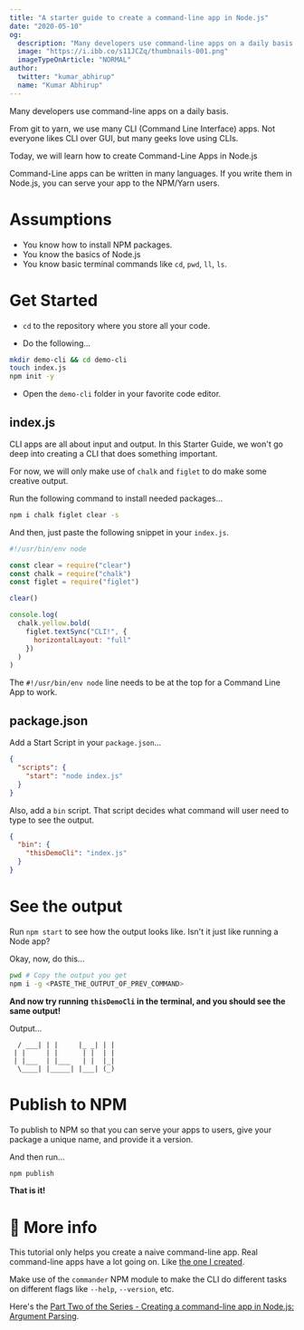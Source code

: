 ```yaml
---
title: "A starter guide to create a command-line app in Node.js"
date: "2020-05-10"
og:
  description: "Many developers use command-line apps on a daily basis. Today, we will learn how to create Command-Line Apps in Node."
  image: "https://i.ibb.co/s11JCZq/thumbnails-001.png"
  imageTypeOnArticle: "NORMAL"
author:
  twitter: "kumar_abhirup"
  name: "Kumar Abhirup"
---
```


Many developers use command-line apps on a daily basis.

From git to yarn, we use many CLI (Command Line Interface) apps. Not everyone likes CLI over GUI, but many geeks love using CLIs.

Today, we will learn how to create Command-Line Apps in Node.js

Command-Line apps can be written in many languages. If you write them in Node.js, you can serve your app to the NPM/Yarn users.

# Assumptions

- You know how to install NPM packages.
- You know the basics of Node.js
- You know basic terminal commands like `cd`, `pwd`, `ll`, `ls`.

# Get Started

- `cd` to the repository where you store all your code.

- Do the following...

```bash
mkdir demo-cli && cd demo-cli
touch index.js
npm init -y
```

- Open the `demo-cli` folder in your favorite code editor.

## index.js

CLI apps are all about input and output. In this Starter Guide, we won't go deep into creating a CLI that does something important.

For now, we will only make use of `chalk` and `figlet` to do make some creative output.

Run the following command to install needed packages...

```bash
npm i chalk figlet clear -s
```

And then, just paste the following snippet in your `index.js`.

```js
#!/usr/bin/env node

const clear = require("clear")
const chalk = require("chalk")
const figlet = require("figlet")

clear()

console.log(
  chalk.yellow.bold(
    figlet.textSync("CLI!", {
      horizontalLayout: "full"
    })
  )
)
```

The `#!/usr/bin/env node` line needs to be at the top for a Command Line App to work.

## package.json

Add a Start Script in your `package.json`...

```json
{
  "scripts": {
    "start": "node index.js"
  }
}
```

Also, add a `bin` script. That script decides what command will user need to type to see the output.

```json
{
  "bin": {
    "thisDemoCli": "index.js"
  }
}
```

# See the output

Run `npm start` to see how the output looks like. Isn't it just like running a Node app?

Okay, now, do this...

```bash
pwd # Copy the output you get
npm i -g <PASTE_THE_OUTPUT_OF_PREV_COMMAND>
```

**And now try running `thisDemoCli` in the terminal, and you should see the same output!**

Output...

```
  / ___| | |     |_ _| | |
 | |     | |      | |  | |
 | |___  | |___   | |  |_|
  \____| |_____| |___| (_)
```

# Publish to NPM

To publish to NPM so that you can serve your apps to users, give your package a unique name, and provide it a version.

And then run...

```bash
npm publish
```

**That is it!**

# 🦄 More info

This tutorial only helps you create a naive command-line app. Real command-line apps have a lot going on. Like [the one I created](https://github.com/KumarAbhirup/bulk-mail-cli).

Make use of the `commander` NPM module to make the CLI do different tasks on different flags like `--help`, `--version`, etc.

Here's the [Part Two of the Series - Creating a command-line app in Node.js: Argument Parsing](https://dev.to/kumar_abhirup/a-starter-guide-to-creating-a-command-line-app-in-node-js-part-2-3ln3).
